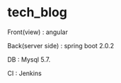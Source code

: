 # tech_blog 


Front(view) : angular 

Back(server side) : spring boot 2.0.2 

DB : Mysql 5.7. 

CI : Jenkins 


